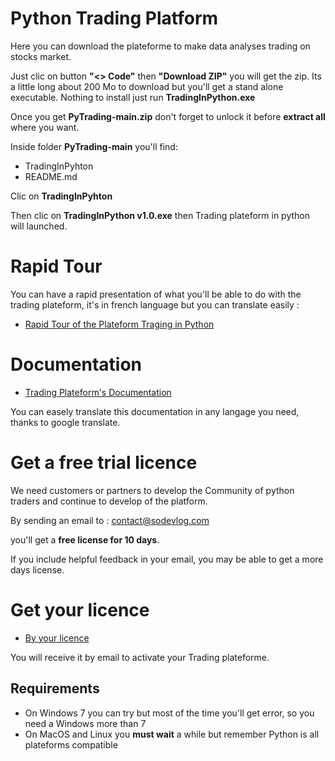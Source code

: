 # Python Trading Platform

Here you can download the plateforme to make data analyses trading on stocks market.

Just clic on button **"<> Code"** then **"Download ZIP"** you will get the zip. Its a little long about 200 Mo to download but you'll get a stand alone executable. Nothing to install just run **TradingInPython.exe**

Once you get **PyTrading-main.zip** don't forget to unlock it before **extract all** where you want.

Inside folder **PyTrading-main** you'll find:
- TradingInPyhton
- README.md

Clic on **TradingInPyhton**

Then clic on **TradingInPython v1.0.exe** then Trading plateform in python will launched.

# Rapid Tour

You can have a rapid presentation of what you'll be able to do with the trading plateform, it's in french language but you can translate easily :

- [Rapid Tour of the Plateform Traging in Python](https://www.trading-et-data-analyses.com/p/plateforme-de-trading-and-data-analyse.html)

# Documentation

- [Trading Plateform's Documentation](https://www.trading-et-data-analyses.com/p/documentation-plateforme-de-trading.html)

You can easely translate this documentation in any langage you need, thanks to google translate.

# Get a free trial licence

We need customers or partners to develop the Community of python traders and continue to develop of the platform.

By sending an email to : [contact@sodevlog.com](mailto:contact@sodevlog.com?subject=My%20licences%20trading%20in%20python)

you'll get a **free license for 10 days**.

If you include helpful feedback in your email, you may be able to get a more days license.

# Get your licence

- [By your licence](https://www.trading-et-data-analyses.com/p/acheter.html)

You will receive it by email to activate your Trading plateforme.

## Requirements

- On Windows 7 you can try but most of the time you'll get error, so you need a Windows more than 7
- On MacOS and Linux you **must wait** a while but remember Python is all plateforms compatible


